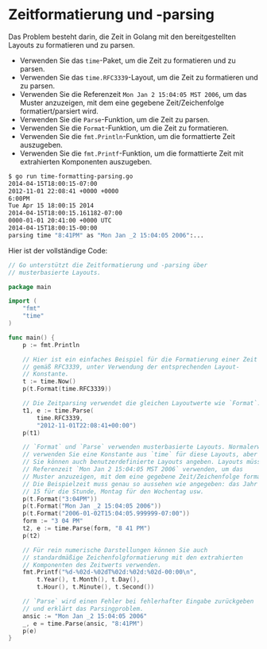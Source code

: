 # Zeitformatierung und -parsing

Das Problem besteht darin, die Zeit in Golang mit den bereitgestellten Layouts zu formatieren und zu parsen.

- Verwenden Sie das `time`-Paket, um die Zeit zu formatieren und zu parsen.
- Verwenden Sie das `time.RFC3339`-Layout, um die Zeit zu formatieren und zu parsen.
- Verwenden Sie die Referenzeit `Mon Jan 2 15:04:05 MST 2006`, um das Muster anzuzeigen, mit dem eine gegebene Zeit/Zeichenfolge formatiert/parsiert wird.
- Verwenden Sie die `Parse`-Funktion, um die Zeit zu parsen.
- Verwenden Sie die `Format`-Funktion, um die Zeit zu formatieren.
- Verwenden Sie die `fmt.Println`-Funktion, um die formattierte Zeit auszugeben.
- Verwenden Sie die `fmt.Printf`-Funktion, um die formattierte Zeit mit extrahierten Komponenten auszugeben.

```sh
$ go run time-formatting-parsing.go
2014-04-15T18:00:15-07:00
2012-11-01 22:08:41 +0000 +0000
6:00PM
Tue Apr 15 18:00:15 2014
2014-04-15T18:00:15.161182-07:00
0000-01-01 20:41:00 +0000 UTC
2014-04-15T18:00:15-00:00
parsing time "8:41PM" as "Mon Jan _2 15:04:05 2006":...
```

Hier ist der vollständige Code:

```go
// Go unterstützt die Zeitformatierung und -parsing über
// musterbasierte Layouts.

package main

import (
	"fmt"
	"time"
)

func main() {
	p := fmt.Println

	// Hier ist ein einfaches Beispiel für die Formatierung einer Zeit
	// gemäß RFC3339, unter Verwendung der entsprechenden Layout-
	// Konstante.
	t := time.Now()
	p(t.Format(time.RFC3339))

	// Die Zeitparsing verwendet die gleichen Layoutwerte wie `Format`.
	t1, e := time.Parse(
		time.RFC3339,
		"2012-11-01T22:08:41+00:00")
	p(t1)

	// `Format` und `Parse` verwenden musterbasierte Layouts. Normalerweise
	// verwenden Sie eine Konstante aus `time` für diese Layouts, aber
	// Sie können auch benutzerdefinierte Layouts angeben. Layouts müssen die
	// Referenzeit `Mon Jan 2 15:04:05 MST 2006` verwenden, um das
	// Muster anzuzeigen, mit dem eine gegebene Zeit/Zeichenfolge formatiert/parsiert wird.
	// Die Beispielzeit muss genau so aussehen wie angegeben: das Jahr 2006,
	// 15 für die Stunde, Montag für den Wochentag usw.
	p(t.Format("3:04PM"))
	p(t.Format("Mon Jan _2 15:04:05 2006"))
	p(t.Format("2006-01-02T15:04:05.999999-07:00"))
	form := "3 04 PM"
	t2, e := time.Parse(form, "8 41 PM")
	p(t2)

	// Für rein numerische Darstellungen können Sie auch
	// standardmäßige Zeichenfolgformatierung mit den extrahierten
	// Komponenten des Zeitwerts verwenden.
	fmt.Printf("%d-%02d-%02dT%02d:%02d:%02d-00:00\n",
		t.Year(), t.Month(), t.Day(),
		t.Hour(), t.Minute(), t.Second())

	// `Parse` wird einen Fehler bei fehlerhafter Eingabe zurückgeben
	// und erklärt das Parsingproblem.
	ansic := "Mon Jan _2 15:04:05 2006"
	_, e = time.Parse(ansic, "8:41PM")
	p(e)
}

```

